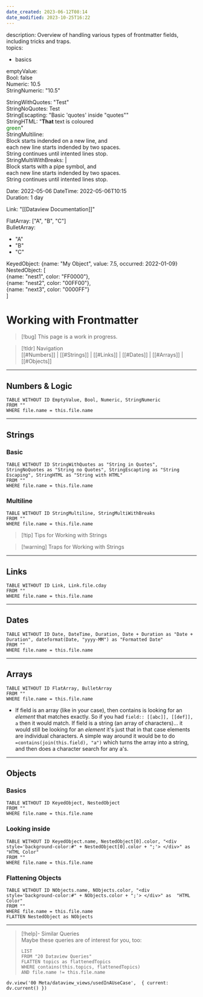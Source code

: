 ```yaml
---
date_created: 2023-06-12T08:14
date_modified: 2023-10-25T16:22
---
```


description: Overview of handling various types of frontmatter fields, including tricks and traps.  
topics:

  - basics

emptyValue:  
Bool: false  
Numeric: 10.5  
StringNumeric: "10.5"

StringWithQuotes: "Test"  
StringNoQuotes: Test  
StringEscapting: "Basic 'quotes' inside \"quotes\""  
StringHTML: "<B>That</B> text is coloured<BR><span style='color:green;'>green</span>"  
StringMultiline:  
  Block starts indended on a new line, and  
  each new line starts indended by two spaces.  
  String continues until intented lines stop.  
StringMultiWithBreaks: |  
  Block starts with a pipe symbol, and  
  each new line starts indended by two spaces.  
  String continues until intented lines stop.

Date: 2022-05-06
DateTime: 2022-05-06T10:15  
Duration: 1 day

Link: "[[Dataview Documentation]]"

FlatArray: ["A", "B", "C"]  
BulletArray:

  - "A"
  - "B"
  - "C"

KeyedObject: {name: "My Object", value: 7.5, occurred: 2022-01-09}  
NestedObject: [  
	{name: "nest1", color: "FF0000"},  
	{name: "nest2", color: "00FF00"},  
	{name: "next3", color: "0000FF"}  
]

# Working with Frontmatter

> [!bug] This page is a work in progress.

> [!tldr] Navigation  
> [[#Numbers]] | [[#Strings]] | [[#Links]] | [[#Dates]] | [[#Arrays]] | [[#Objects]]

---

## Numbers & Logic

``` dataview
TABLE WITHOUT ID EmptyValue, Bool, Numeric, StringNumeric
FROM ""
WHERE file.name = this.file.name
```

---

## Strings

### Basic

``` dataview
TABLE WITHOUT ID StringWithQuotes as "String in Quotes", StringNoQuotes as "String no Quotes", StringEscapting as "String Escaping", StringHTML as "String with HTML"
FROM ""
WHERE file.name = this.file.name
```

### Multiline

``` dataview
TABLE WITHOUT ID StringMultiline, StringMultiWithBreaks
FROM ""
WHERE file.name = this.file.name
```

> [!tip] Tips for Working with Strings

> [!warning] Traps for Working with Strings

---

## Links

``` dataview
TABLE WITHOUT ID Link, Link.file.cday
FROM ""
WHERE file.name = this.file.name
```

---

## Dates

``` dataview
TABLE WITHOUT ID Date, DateTime, Duration, Date + Duration as "Date + Duration", dateformat(Date, "yyyy-MM") as "Formatted Date"
FROM ""
WHERE file.name = this.file.name
```

---

## Arrays

``` dataview
TABLE WITHOUT ID FlatArray, BulletArray
FROM ""
WHERE file.name = this.file.name
```

- If field is an array (like in your case), then contains is looking for an *element* that matches exactly. So if you had `field:: [[abc]], [[def]], a` then it would match. If field is a string (an array of characters)… it would still be looking for an *element* it's just that in that case elements are individual characters. A simple way around it would be to do `=contains(join(this.field), "a")` which turns the array into a string, and then does a character search for any a's.

---

## Objects

### Basics

``` dataview
TABLE WITHOUT ID KeyedObject, NestedObject
FROM ""
WHERE file.name = this.file.name
```

### Looking inside

``` dataview
TABLE WITHOUT ID KeyedObject.name, NestedObject[0].color, "<div style='background-color:#" + NestedObject[0].color + ";'> </div>" as  "HTML Color"
FROM ""
WHERE file.name = this.file.name
```

### Flattening Objects

``` dataview
TABLE WITHOUT ID NObjects.name, NObjects.color, "<div style='background-color:#" + NObjects.color + ";'> </div>" as  "HTML Color"
FROM ""
WHERE file.name = this.file.name
FLATTEN NestedObject as NObjects
```

---

<!-- === end of query page ===  -->

> [!help]- Similar Queries  
> Maybe these queries are of interest for you, too:
> 
> ```dataview
> LIST
> FROM "20 Dataview Queries"
> FLATTEN topics as flattenedTopics
> WHERE contains(this.topics, flattenedTopics)
> AND file.name != this.file.name
> ```

```dataviewjs
dv.view('00 Meta/dataview_views/usedInAUseCase',  { current: dv.current() })
```

